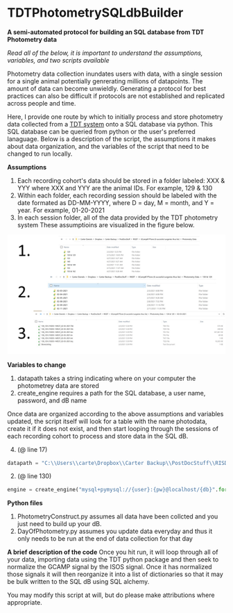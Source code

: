 # TDTPhotometrySQLdbBuilder

**A semi-automated protocol for building an SQL database from TDT Photometry data**

*Read all of the below, it is important to understand the assumptions, variables, and two scripts available*

Photometry data collection inundates users with data, with a single session for a single animal potentially genrerating millions of datapoints. The amount of data can become unwieldly. Generating a protocol for best practices can also be difficult if protocols are not established and replicated across people and time. 

Here, I provide one route by which to initially process and store photometry data collected from a [TDT system](https://www.tdt.com/) onto a SQL database via python. This SQL database can be queried from python or the user's preferred lanaguage. Below is a description of the script, the assumptions it makes about data organization, and the variables of the script that need to be changed to run locally. 

**Assumptions**
1. Each recording cohort's data should be stored in a folder labeled: XXX & YYY where XXX and YYY are the animal IDs. For example, 129 & 130
2. Within each folder, each recording session should be labeled with the date formated as DD-MM-YYYY, where D = day, M = month, and Y = year. For example, 01-20-2021
3. In each session folder, all of the data provided by the TDT photometry system 
These assumptioins are visualized in the figure below. 

![Assumptions](https://github.com/drcwadaniels/TDTPhotometrySQLdbBuilder/blob/main/assumptions_illustration.jpg)

**Variables to change**
1. datapath takes a string indicating where on your computer the photometrey data are stored
2. create_engine requires a path for the SQL database, a user name, password, and dB name

Once data are organized according to the above assumptions and variables updated, the script itself will look for a table with the name photodata, create it if it does not exist, and then start looping through the sessions of each recording cohort to process and store data in the SQL dB. 


4. (@ line 17)
```python
datapath = "C:\\Users\\carte\Dropbox\\Carter Backup\\PostDocStuff\\RISDT\\GCamp6f PTone (6 succesful surgeries thus far)\\Photometry Data"
```

2.  (@ line 130)
```python
engine = create_engine("mysql+pymysql://{user}:{pw}@localhost/{db}".format(user="", pw="", db = "gcampptone2"))
```

**Python files**
1. PhotometryConstruct.py assumes all data have been collcted and you just need to build up your dB. 
2. DayOfPhotometry.py assumes you update data everyday and thus it only needs to be run at the end of data collection for that day

**A brief description of the code**
Once you hit run, it will loop through all of your data, importing data using the TDT python package and then seek to normalize the GCAMP signal by the ISOS signal. Once it has normalized those signals it will then reorganize it into a list of dictionaries so that it may be bulk written to the SQL dB using SQL alchemy. 

You may modify this script at will, but do please make attributions where appropriate. 



 
